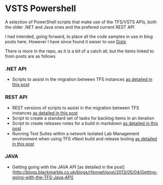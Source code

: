 # VSTS Powershell
A selection of PowerShell scripts that make use of the TFS/VSTS APIs, both the older .NET and Java ones and the prefered current REST API

I had intended, going forward, to place all the code samples in use in blog posts here. However I have since found it eaiser to use [Gists](https://gist.github.com/rfennell)

There is more in the repo, as it is a bit of a catch all, but the items linked to from posts are as follows

### .NET API
* Scripts to assist in the migration between TFS instances [as detailed in this post](https://www.microsoft.com/en-gb/developers/articles/week03aug14/migrating-a-tfs-tfvc-based-team-project-to-a-git-team-project/)

### REST API
* REST versions of scripts to assist in the migration between TFS instances [as detailed in this post](https://www.microsoft.com/en-gb/developers/articles/week03aug14/migrating-a-tfs-tfvc-based-team-project-to-a-git-team-project/)
* Script to create a standard set of tasks for backlog items in an iteration
* Script to create releases notes for a build in markdown [as detailed in this post](http://blogs.blackmarble.co.uk/blogs/rfennell/post/2016/03/01/A-vNext-build-task-and-PowerShell-script-to-generate-release-notes-as-part-of-TFS-vNext-build.aspx)
* Running Test Suites within a network Isolated Lab Management environment when using TFS vNext build and release tooling [as detailed in this post](http://blogs.blackmarble.co.uk/blogs/rfennell/post/2016/09/27/Running-Test-Suites-within-a-network-Isolated-Lab-Management-environment-when-using-TFS-vNext-build-and-release-tooling)

### JAVA
* Getting going with the JAVA API [as detailed in the post](http://blogs.blackmarble.co.uk/blogs/rfennell/post/2013/05/04/Getting-going-with-the-TFS-Java-API]

